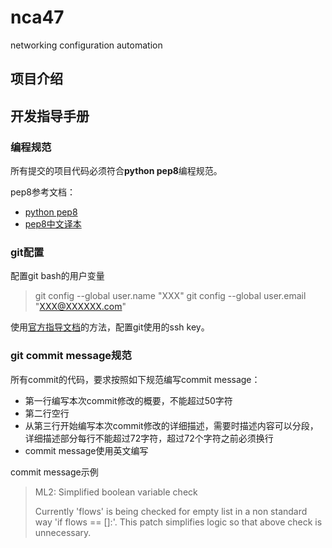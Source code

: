 # nca47

networking configuration automation

## 项目介绍

## 开发指导手册

### 编程规范

所有提交的项目代码必须符合**python pep8**编程规范。

pep8参考文档：

* [python pep8](https://www.python.org/dev/peps/pep-0008/)
* [pep8中文译本](http://blog.sae.sina.com.cn/archives/4781)

### git配置

配置git bash的用户变量

> git config --global user.name "XXX"
> git config --global user.email "XXX@XXXXXX.com"

使用[官方指导文档](https://help.github.com/articles/generating-an-ssh-key/#platform-windows)的方法，配置git使用的ssh key。

### git commit message规范

所有commit的代码，要求按照如下规范编写commit message：

* 第一行编写本次commit修改的概要，不能超过50字符
* 第二行空行
* 从第三行开始编写本次commit修改的详细描述，需要时描述内容可以分段，详细描述部分每行不能超过72字符，超过72个字符之前必须换行
* commit message使用英文编写

commit message示例

> ML2: Simplified boolean variable check
> 
> Currently 'flows' is being checked for empty list in a non standard 
> way 'if flows == []:'. This patch simplifies logic so that above check
> is unnecessary.

